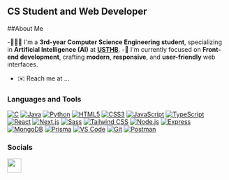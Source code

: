 CS Student and Web Developer
----------------------------
##About Me


-🧑🏻‍🎓 I'm a **3rd-year Computer Science Engineering student**, specializing in **Artificial Intelligence (AI)** at [**USTHB**](https://your-link.com).
-🎯 I'm currently focused on **Front-end development**, crafting **modern**, **responsive**, and **user-friendly** web interfaces.
- ✉️ Reach me at ...



### Languages and Tools


<p align="left">

[![C](https://img.shields.io/badge/C-A8B9CC?logo=c&logoColor=white)](https://docs.microsoft.com/en-us/cpp/?view=msvc-170)
[![Java](https://img.shields.io/badge/Java-007396?logo=java&logoColor=white)](https://docs.oracle.com/en/java/)
[![Python](https://img.shields.io/badge/Python-3776AB?logo=python&logoColor=white)](https://www.python.org/doc/)
[![HTML5](https://img.shields.io/badge/HTML5-E34F26?logo=html5&logoColor=white)](https://developer.mozilla.org/en-US/docs/Web/HTML)
[![CSS3](https://img.shields.io/badge/CSS3-1572B6?logo=css3&logoColor=white)](https://developer.mozilla.org/en-US/docs/Web/CSS)
[![JavaScript](https://img.shields.io/badge/JavaScript-F7DF1E?logo=javascript&logoColor=black)](https://developer.mozilla.org/en-US/docs/Web/JavaScript)
[![TypeScript](https://img.shields.io/badge/TypeScript-3178C6?logo=typescript&logoColor=white)](https://www.typescriptlang.org/)
[![React](https://img.shields.io/badge/React-61DAFB?logo=react&logoColor=black)](https://react.dev/)
[![Next.js](https://img.shields.io/badge/Next.js-000000?logo=next.js&logoColor=white)](https://nextjs.org/)
[![Sass](https://img.shields.io/badge/Sass-CC6699?logo=sass&logoColor=white)](https://sass-lang.com/)
[![Tailwind CSS](https://img.shields.io/badge/Tailwind_CSS-38B2AC?logo=tailwindcss&logoColor=white)](https://tailwindcss.com/)
[![Node.js](https://img.shields.io/badge/Node.js-339933?logo=node.js&logoColor=white)](https://nodejs.org/en/)
[![Express](https://img.shields.io/badge/Express-000000?logo=express&logoColor=white)](https://expressjs.com/)
[![MongoDB](https://img.shields.io/badge/MongoDB-47A248?logo=mongodb&logoColor=white)](https://www.mongodb.com/)
[![Prisma](https://img.shields.io/badge/Prisma-2D3748?logo=prisma&logoColor=white)](https://www.prisma.io/)
[![VS Code](https://img.shields.io/badge/VS_Code-0078d7?logo=visualstudiocode&logoColor=white)](https://code.visualstudio.com/)
[![Git](https://img.shields.io/badge/Git-F05032?logo=git&logoColor=white)](https://git-scm.com/)
[![Postman](https://img.shields.io/badge/Postman-FF6C37?logo=postman&logoColor=white)](https://www.postman.com/)





</p>


### Socials

<p align="left"> <a href="https://discord.com/users/abdelhakim7655" target="_blank" rel="noreferrer"> <picture> <source media="(prefers-color-scheme: dark)" srcset="https://raw.githubusercontent.com/danielcranney/readme-generator/main/public/icons/socials/discord-dark.svg" /> <source media="(prefers-color-scheme: light)" srcset="https://raw.githubusercontent.com/danielcranney/readme-generator/main/public/icons/socials/discord.svg" /> <img src="https://raw.githubusercontent.com/danielcranney/readme-generator/main/public/icons/socials/discord.svg" width="32" height="32" /> </picture> </a></p>



